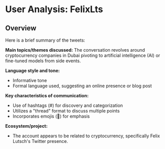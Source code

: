 # User Analysis: FelixLts

## Overview

Here is a brief summary of the tweets:

**Main topics/themes discussed:** The conversation revolves around cryptocurrency companies in Dubai pivoting to artificial intelligence (AI) or fine-tuned models from side events.

**Language style and tone:**
- Informative tone
- Formal language used, suggesting an online presence or blog post

**Key characteristics of communication:**
- Use of hashtags (#) for discovery and categorization
- Utilizes a "thread" format to discuss multiple points
- Incorporates emojis (🤔) for emphasis

**Ecosystem/project:**
- The account appears to be related to cryptocurrency, specifically Felix Lutsch's Twitter presence.